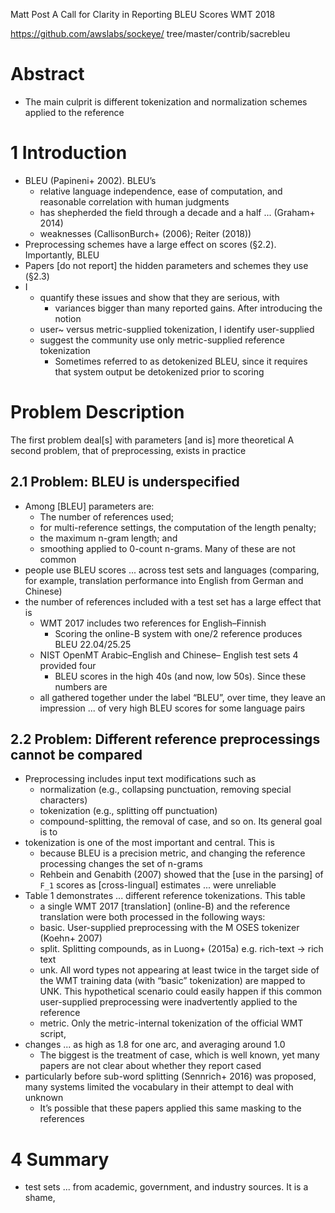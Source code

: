 Matt Post
A Call for Clarity in Reporting BLEU Scores
WMT 2018

https://github.com/awslabs/sockeye/ tree/master/contrib/sacrebleu

# Abstract

* The main culprit is different tokenization and normalization schemes applied
  to the reference

# 1 Introduction

* BLEU (Papineni+ 2002). BLEU’s
  * relative language independence, ease of computation, and reasonable
    correlation with human judgments
  * has shepherded the field through a decade and a half ... (Graham+ 2014)
  * weaknesses (CallisonBurch+ (2006); Reiter (2018))
* Preprocessing schemes have a large effect on scores (§2.2). Importantly, BLEU
* Papers [do not report] the hidden parameters and schemes they use (§2.3)
* I
  * quantify these issues and show that they are serious, with
    * variances bigger than many reported gains. After introducing the notion
  * user~ versus metric-supplied tokenization, I identify user-supplied
  * suggest the community use only metric-supplied reference tokenization
    * Sometimes referred to as detokenized BLEU,
      since it requires that system output be detokenized prior to scoring

# Problem Description

The first problem deal[s] with parameters [and is] more theoretical
A second problem, that of preprocessing, exists in practice

## 2.1 Problem: BLEU is underspecified

* Among [BLEU] parameters are:
  * The number of references used;
  * for multi-reference settings, the computation of the length penalty;
  * the maximum n-gram length; and
  * smoothing applied to 0-count n-grams.  Many of these are not common
* people use BLEU scores ... across test sets and languages (comparing, for
  example, translation performance into English from German and Chinese)
* the number of references included with a test set has a large effect that is
  * WMT 2017 includes two references for English–Finnish
    * Scoring the online-B system with one/2 reference produces BLEU 22.04/25.25
  * NIST OpenMT Arabic–English and Chinese– English test sets 4 provided four
    * BLEU scores in the high 40s (and now, low 50s).  Since these numbers are
  * all gathered together under the label “BLEU”, over time, they
    leave an impression ... of very high BLEU scores for some language pairs

## 2.2 Problem: Different reference preprocessings cannot be compared

* Preprocessing includes input text modifications such as
  * normalization (e.g., collapsing punctuation, removing special characters)
  * tokenization (e.g., splitting off punctuation)
  * compound-splitting, the removal of case, and so on. Its general goal is to
* tokenization is one of the most important and central. This is
  * because BLEU is a precision metric, and
    changing the reference processing changes the set of n-grams
  * Rehbein and Genabith (2007) showed that the [use in the parsing] of `F_1`
    scores as [cross-lingual] estimates ... were unreliable
* Table 1 demonstrates ...  different reference tokenizations. This table
  * a single WMT 2017 [translation] (online-B) and the reference translation
    were both processed in the following ways:
  * basic. User-supplied preprocessing with the M OSES tokenizer (Koehn+ 2007)
  * split. Splitting compounds, as in Luong+ (2015a) e.g. rich-text → rich text
  * unk. All word types not appearing at least twice in the target side of the
    WMT training data (with “basic” tokenization) are mapped to UNK. This
    hypothetical scenario could easily happen if this common user-supplied
    preprocessing were inadvertently applied to the reference
  * metric. Only the metric-internal tokenization of the official WMT script,
* changes ... as high as 1.8 for one arc, and averaging around 1.0
  * The biggest is the treatment of case, which is well known,
    yet many papers are not clear about whether they report cased
* particularly before sub-word splitting (Sennrich+ 2016) was proposed,
  many systems  limited the vocabulary in their attempt to deal with unknown
  * It’s possible that these papers applied this same masking to the references

# 4 Summary

* test sets ... from academic, government, and industry sources. It is a shame,
